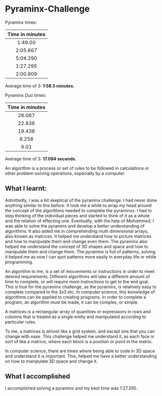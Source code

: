 # Pyraminx-Challenge

Pyraminx times:

| Time in minutes |
|:---------------:|
|     1:49.00     | 
|    2:05.667     |
|    5:04.290     |
|    1:27.295     |
|     2:00.909    |

Average time of 3:  __1:58.5 minutes.__

Pyraminx Duo times:

| Time in minutes |
|:---------------:|
|     28.067     | 
|    22.836     |
|    19.436     |
|    8.258     |
|     9.01    |

Average time of 3:   __17.094 seconds.__


An algorithm is a process or set of rules to be followed in calculations or other problem-solving operations, especially by a computer.

## What I learnt:

Admittedly, I was a bit skeptical of the pyraminx challenge. I had never done anything similar to this before. It took me a while to wrap my head around the concept of the algorithms needed to complete the pyraminxs. I had to stop thinking of the individual pieces and started to think of it as a whole and the relation of effecting one. Eventually, with the help of _Mohammed_, I was able to solve the pyraminx and develop a better understanding of algorithms. It also aided me in comprehending multi dimensional arrays, also known as matrices. It helped me understand how to picture matrices and how to manipulate them and change even them. The pyraminx also helped me understand the concept of 3D shapes and space and how to manipulate them and change them. The pyraminx is full of patterns, solving it helped me as now I can spot patterns more easily in everyday life or while programming.

An algorithm to me, is a set of mouvements or instructions in order to meet desired requirements. Different algorithms will take a different amount of time to complete, or will require more instructions to get to the end goal. This is true for the pyraminx challenge, as the pyraminx, is relatively easy to complete compared to the 3x3 etc. In computer science, this knowledge of algorithms can be applied to creating programs. In order to complete a program, an algorithm must be made, it can be complex, or simple.  

A  matrices is a rectangular array of quantities or expressions in rows and columns that is treated as a single entity and manipulated according to particular rules. 

To me, a matrices is almost like a grid system, and except one that you can change with ease. This challenge helped me understand it, as each face is sort of like a matrice, where each block is a position or point in the matrix. 

In computer science, there are times where being able to code in 3D space and understand it is important. This, helped me have a better understanding on how to manipulate 3D space and change it.   

## What I accomplished

I accomplished solving a pyraminx and my best time was 1:27.295.
